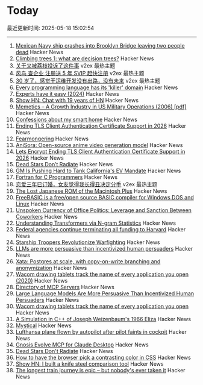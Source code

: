 # Today

最近更新时间: 2025-05-18 15:02:54

--- 
1. [Mexican Navy ship crashes into Brooklyn Bridge leaving two people dead](https://www.theguardian.com/us-news/2025/may/18/mexican-navy-ship-hits-brooklyn-bridge-during-promotional-tour) Hacker News
2. [Climbing trees 1: what are decision trees?](https://mathpn.com/posts/climbing-trees-1/) Hacker News
3. [关于又被荔枝投诉了这件事](https://www.v2ex.com/t/1132500) v2ex 最热主题
4. [风鸟 查企业 注册送 5 年 SVIP 赶快注册](https://www.v2ex.com/t/1132487) v2ex 最热主题
5. [30 岁了，感觉干运维开发没有出路，没有未来](https://www.v2ex.com/t/1132482) v2ex 最热主题
6. [Every programming language has its 'killer' domain](https://huijzer.xyz/posts/67) Hacker News
7. [Experts have it easy (2024)](https://boydkane.com/essays/experts) Hacker News
8. [Show HN: Chat with 19 years of HN](https://app.camelai.com/log-in?next=/hn/) Hacker News
9. [Memetics – A Growth Industry in US Military Operations (2006) [pdf]](https://apps.dtic.mil/sti/pdfs/ADA507172.pdf) Hacker News
10. [Confessions about my smart home](https://frenck.dev/confessions-about-my-smart-home/) Hacker News
11. [Ending TLS Client Authentication Certificate Support in 2026](https://letsencrypt.org/2025/05/14/ending-tls-client-authentication/) Hacker News
12. [Fearmongering](https://en.wikipedia.org/wiki/Fearmongering) Hacker News
13. [AniSora: Open-source anime video generation model](https://komiko.app/video/AniSora) Hacker News
14. [Lets Encrypt Ending TLS Client Authentication Certificate Support in 2026](https://letsencrypt.org/2025/05/14/ending-tls-client-authentication/) Hacker News
15. [Dead Stars Don’t Radiate](https://johncarlosbaez.wordpress.com/2025/05/17/dead-stars-dont-radiate-and-shrink/) Hacker News
16. [GM Is Pushing Hard to Tank California's EV Mandate](https://www.wsj.com/business/autos/california-ev-mandate-auto-industry-64708033) Hacker News
17. [Fortran for C Programmers](https://flang.llvm.org/docs/FortranForCProgrammers.html) Hacker News
18. [恋爱三年已订婚，女友觉得我长得丑决定分手](https://www.v2ex.com/t/1132490) v2ex 最热主题
19. [The Lost Japanese ROM of the Macintosh Plus](https://www.journaldulapin.com/2025/05/17/the-lost-japanese-rom-of-the-macintosh-plus-which-isnt-lost-anymore/) Hacker News
20. [FreeBASIC is a free/open source BASIC compiler for Windows DOS and Linux](https://freebasic.net/) Hacker News
21. [Unspoken Currency of Office Politics: Leverage and Sanction Between Coworkers](https://graphthinking.blogspot.com/2025/05/leverage-and-sanction-between-coworkers.html) Hacker News
22. [Understanding Transformers via N-gram Statistics](https://arxiv.org/abs/2407.12034) Hacker News
23. [Federal agencies continue terminating all funding to Harvard](https://arstechnica.com/science/2025/05/feds-continue-effort-to-defund-research-at-harvard/) Hacker News
24. [Starship Troopers Revolutionize Warfighting](https://perfectingequilibrium.substack.com/p/starship-troopers-revolutionize-warfighting) Hacker News
25. [LLMs are more persuasive than incentivized human persuaders](https://arxiv.org/abs/2505.09662) Hacker News
26. [Xata: Postgres at scale, with copy-on-write branching and anonymization](https://xata.io/blog/xata-postgres-with-data-branching-and-pii-anonymization) Hacker News
27. [Wacom drawing tablets track the name of every application you open (2020)](https://robertheaton.com/2020/02/05/wacom-drawing-tablets-track-name-of-every-application-you-open/) Hacker News
28. [Directory of MCP Servers](https://github.com/chatmcp/mcpso) Hacker News
29. [Large Language Models Are More Persuasive Than Incentivized Human Persuaders](https://arxiv.org/abs/2505.09662) Hacker News
30. [Wacom drawing tablets track the name of every application you open](https://robertheaton.com/2020/02/05/wacom-drawing-tablets-track-name-of-every-application-you-open/) Hacker News
31. [A Simulation in C++ of Joseph Weizenbaum's 1966 Eliza](https://github.com/anthay/ELIZA) Hacker News
32. [Mystical](https://suberic.net/~dmm/projects/mystical/README.html) Hacker News
33. [Lufthansa plane flown by autopilot after pilot faints in cockpit](https://www.scmp.com/news/world/europe/article/3310779/lufthansa-plane-flown-autopilot-after-pilot-faints-cockpit) Hacker News
34. [Gnosis Evolve MCP for Claude Desktop](https://github.com/kordless/gnosis-evolve/blob/main/README.md) Hacker News
35. [Dead Stars Don't Radiate](https://johncarlosbaez.wordpress.com/2025/05/17/dead-stars-dont-radiate-and-shrink/) Hacker News
36. [How to have the browser pick a contrasting color in CSS](https://webkit.org/blog/16929/contrast-color/) Hacker News
37. [Show HN: I built a knife steel comparison tool](https://new.knife.day/blog/knife-steel-comparisons/all) Hacker News
38. [The longest train journey is epic – but nobody's ever taken it](https://bigthink.com/strange-maps/portugal-to-singapore-train/) Hacker News

